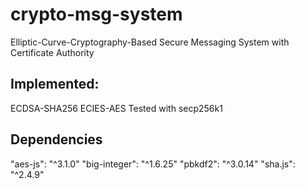 # crypto-msg-system
Elliptic-Curve-Cryptography-Based Secure Messaging System with Certificate Authority

## Implemented:
ECDSA-SHA256
ECIES-AES
Tested with secp256k1

## Dependencies
"aes-js": "^3.1.0"
"big-integer": "^1.6.25"
"pbkdf2": "^3.0.14"
"sha.js": "^2.4.9"

